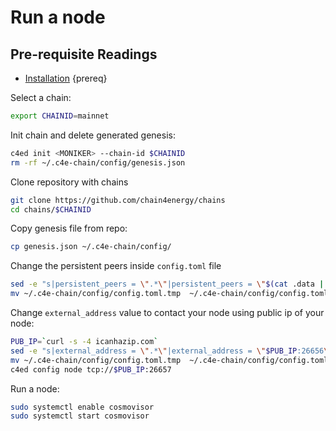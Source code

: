 <!--
order: 6
-->

# Run a node


## Pre-requisite Readings

- [Installation](quickstart/install-binary.md) {prereq}


Select a chain:
```bash
export CHAINID=mainnet
```

Init chain and delete generated genesis:
```bash
c4ed init <MONIKER> --chain-id $CHAINID
rm -rf ~/.c4e-chain/config/genesis.json
```

Clone repository with chains
```bash
git clone https://github.com/chain4energy/chains
cd chains/$CHAINID
```

Copy genesis file from repo:
```bash
cp genesis.json ~/.c4e-chain/config/
```

Change the persistent peers inside `config.toml` file

```bash
sed -e "s|persistent_peers = \".*\"|persistent_peers = \"$(cat .data | grep -oP 'Persistent peers\s+\K\S+')\"|g" ~/.c4e-chain/config/config.toml > ~/.c4e-chain/config/config.toml.tmp
mv ~/.c4e-chain/config/config.toml.tmp  ~/.c4e-chain/config/config.toml
```


Change `external_address` value to contact your node using public ip of your node:
```bash
PUB_IP=`curl -s -4 icanhazip.com`
sed -e "s|external_address = \".*\"|external_address = \"$PUB_IP:26656\"|g" ~/.c4e-chain/config/config.toml > ~/.c4e-chain/config/config.toml.tmp
mv ~/.c4e-chain/config/config.toml.tmp  ~/.c4e-chain/config/config.toml
c4ed config node tcp://$PUB_IP:26657
```

Run a node:
```bash
sudo systemctl enable cosmovisor  
sudo systemctl start cosmovisor
```